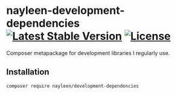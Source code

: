 # nayleen-development-dependencies [![Latest Stable Version](https://poser.pugx.org/nayleen/development/v)](//packagist.org/packages/nayleen/development) [![License](https://poser.pugx.org/nayleen/development/license)](//packagist.org/packages/nayleen/development)
Composer metapackage for development libraries I regularly use.

## Installation
`composer require nayleen/development-dependencies`
